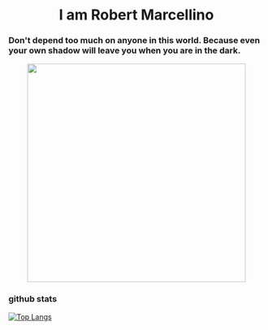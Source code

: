 <h1 align= "center"><b> I am Robert Marcellino </b></h1>

### Don't depend too much on anyone in this world. Because even your own shadow will leave you when you are in the dark. 
<p align="center">  <img src="https://media.giphy.com/media/2fPZgIpF0H7dtRZRMB/giphy.gif" width="430px">
  
### github stats
[![Top Langs](https://github-readme-stats.vercel.app/api/top-langs/?username=anggit-marcellino&langs_count=8&layout=compact)](https://github.com/anggit-marcellino/github-readme-stats)
